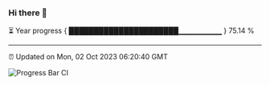 ### Hi there 👋

⏳ Year progress { ██████████████████████▁▁▁▁▁▁▁▁ } 75.14 %

---

⏰ Updated on Mon, 02 Oct 2023 06:20:40 GMT

![Progress Bar CI](https://github.com/liununu/liununu/workflows/Progress%20Bar%20CI/badge.svg)
